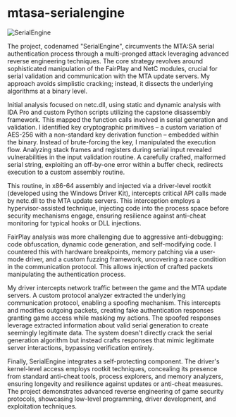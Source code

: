 # mtasa-serialengine

![SerialEngine](https://github.com/user-attachments/assets/fefddfab-d787-48a0-96ab-864d5a5b606d)


The project, codenamed "SerialEngine", circumvents the MTA:SA serial authentication process through a multi-pronged attack leveraging advanced reverse engineering techniques. The core strategy revolves around sophisticated manipulation of the FairPlay and NetC modules, crucial for serial validation and communication with the MTA update servers. My approach avoids simplistic cracking; instead, it dissects the underlying algorithms at a binary level.

Initial analysis focused on netc.dll, using static and dynamic analysis with IDA Pro and custom Python scripts utilizing the capstone disassembly framework. This mapped the function calls involved in serial generation and validation. I identified key cryptographic primitives – a custom variation of AES-256 with a non-standard key derivation function – embedded within the binary. Instead of brute-forcing the key, I manipulated the execution flow. Analyzing stack frames and registers during serial input revealed vulnerabilities in the input validation routine. A carefully crafted, malformed serial string, exploiting an off-by-one error within a buffer check, redirects execution to a custom assembly routine.

This routine, in x86-64 assembly and injected via a driver-level rootkit (developed using the Windows Driver Kit), intercepts critical API calls made by netc.dll to the MTA update servers. This interception employs a hypervisor-assisted technique, injecting code into the process space before security mechanisms engage, ensuring resilience against anti-cheat monitoring for typical hooks or DLL injections.

FairPlay analysis was more challenging due to aggressive anti-debugging: code obfuscation, dynamic code generation, and self-modifying code. I countered this with hardware breakpoints, memory patching via a user-mode driver, and a custom fuzzing framework, uncovering a race condition in the communication protocol. This allows injection of crafted packets manipulating the authentication process.

My driver intercepts network traffic between the game and the MTA update servers. A custom protocol analyzer extracted the underlying communication protocol, enabling a spoofing mechanism. This intercepts and modifies outgoing packets, creating fake authentication responses granting game access while masking my actions. The spoofed responses leverage extracted information about valid serial generation to create seemingly legitimate data. The system doesn't directly crack the serial generation algorithm but instead crafts responses that mimic legitimate server interactions, bypassing verification entirely.

Finally, SerialEngine integrates a self-protecting component. The driver's kernel-level access employs rootkit techniques, concealing its presence from standard anti-cheat tools, process explorers, and memory analyzers, ensuring longevity and resilience against updates or anti-cheat measures. The project demonstrates advanced reverse engineering of game security protocols, showcasing low-level programming, driver development, and exploitation techniques.
